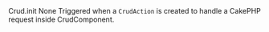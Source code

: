 <tr>
	<td>Crud.init</td>
	<td>None</td>
	<td>Triggered when a <code>CrudAction</code> is created to handle a CakePHP request inside CrudComponent.</td>
</tr>

